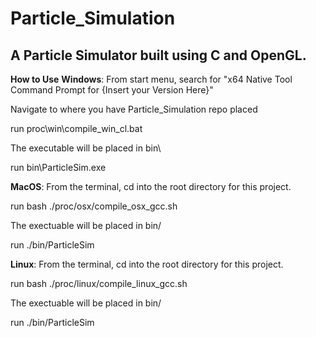 # Particle_Simulation
A Particle Simulator built using C and OpenGL.
---
**How to Use**
**Windows**:
From start menu, search for "x64 Native Tool Command Prompt for {Insert your Version Here}"

Navigate to where you have Particle_Simulation repo placed

run proc\win\compile_win_cl.bat

The executable will be placed in bin\

run bin\ParticleSim.exe

**MacOS**:
From the terminal, cd into the root directory for this project.

run bash ./proc/osx/compile_osx_gcc.sh

The exectuable will be placed in bin/

run ./bin/ParticleSim

**Linux**:
From the terminal, cd into the root directory for this project.

run bash ./proc/linux/compile_linux_gcc.sh

The exectuable will be placed in bin/

run ./bin/ParticleSim
